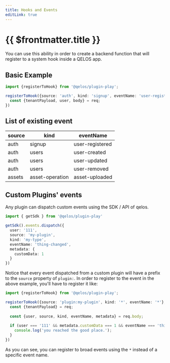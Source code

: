 ```yaml
---
title: Hooks and Events
editLink: true
---
```


# {{ $frontmatter.title }}

You can use this ability in order to create a backend function that will register to a system hook inside a QELOS app.


## Basic Example
```typescript
import {registerToHook} from '@qelos/plugin-play';

registerToHook({source: 'auth', kind: 'signup', eventName: 'user-registered'}, (req) => {
  const {tenantPayload, user, body} = req;
})
```

## List of existing event

| source | kind            | eventName        |
|--------|-----------------|------------------|
| auth   | signup          | user-registered  |
| auth   | users           | user-created     |
| auth   | users           | user-updated     |
| auth   | users           | user-removed     |
| assets | asset-operation | asset-uploaded   |

## Custom Plugins' events

Any plugin can dispatch custom events using the SDK / API of qelos.

```typescript
import { getSdk } from '@qelos/plugin-play'

getSdk().events.dispatch({
  user: '111',
  source: 'my-plugin',
  kind: 'my-type',
  eventName: 'thing-changed',
  metadata: {
    customData: 1
  }
})
```

Notice that every event dispatched from a custom plugin will have a prefix to the `source` property of `plugin:`.
In order to register to the event in the above example, you'll have to register it like:

```typescript
import {registerToHook} from '@qelos/plugin-play';

registerToHook({source: 'plugin:my-plugin', kind: '*', eventName: '*'}, (req) => {
  const {tenantPayload} = req;
  
  const {user, source, kind, eventName, metadata} = req.body;
  
  if (user === '111' && metadata.customData === 1 && eventName === 'thing-changed') {
    console.log('you reached the good place.');
  }
})
```

As you can see, you can register to broad events using the `*` instead of a specific event name.